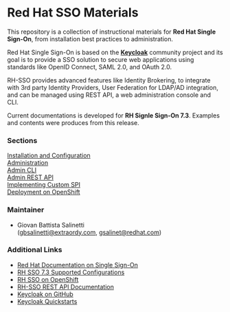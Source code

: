 # Red Hat SSO Materials
This repository is a collection of instructional materials for **Red Hat Single   
Sign-On**, from installation best practices to administration.                       

Red Hat Single Sign-On is based on the [**Keycloak**](https://www.keycloak.org)
community project and its goal is to provide a SSO solution to secure web
applications using standards like OpenID Connect, SAML 2.0, and OAuth 2.0.

RH-SSO provides advanced features like Identity Brokering, to integrate
with 3rd party Identity Providers, User Federation for LDAP/AD integration, and
can be managed using REST API, a web administration console and CLI.

Current documentations is developed for **RH Signle Sign-On 7.3**. Examples and contents were produces from this release.

### Sections
[Installation and Configuration](InstallConfig.md)  
[Administration](Administration.md)  
[Admin CLI](AdminCLI.md)  
[Admin REST API](AdminRestAPI.md)  
[Implementing Custom SPI](CustomSPI.md)     
[Deployment on OpenShift](OpenShiftDeploy.md)    

### Maintainer                                                                  
- Giovan Battista Salinetti   
  (gbsalinetti@extraordy.com, gsalinet@redhat.com)                

### Additional Links                                                            
- [Red Hat Documentation on Single Sign-On](https://access.redhat.com/documentation/en-us/red_hat_single_sign-on/7.3/)
- [RH SSO 7.3 Supported Configurations](https://access.redhat.com/articles/2342861#Comp_7_3)
- [RH SSO on OpenShift](https://developers.redhat.com/blog/2019/02/07/red-hat-single-sign-on-give-it-a-try-for-no-cost/)
- [RH-SSO REST API Documentation](https://access.redhat.com/webassets/avalon/d/red-hat-single-sign-on/version-7.3/restapi/)
- [Keycloak on GitHub](https://github.com/keycloak/keycloak)                       
- [Keycloak Quickstarts](https://github.com/keycloak/keycloak-quickstarts)         
